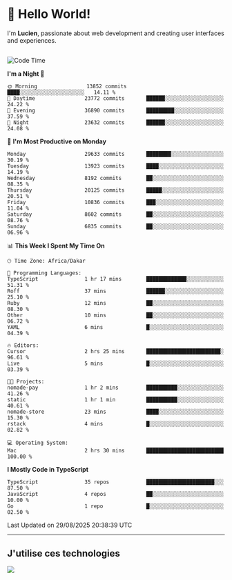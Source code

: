 # 👋 Hello World!

I'm **Lucien**, passionate about web development and creating user interfaces and experiences.

##

<!--START_SECTION:waka-->
![Code Time](http://img.shields.io/badge/Code%20Time-3%2C636%20hrs%2036%20mins-blue)

**I'm a Night 🦉** 

```text
🌞 Morning                13852 commits       ████░░░░░░░░░░░░░░░░░░░░░   14.11 % 
🌆 Daytime                23772 commits       ██████░░░░░░░░░░░░░░░░░░░   24.22 % 
🌃 Evening                36890 commits       █████████░░░░░░░░░░░░░░░░   37.59 % 
🌙 Night                  23632 commits       ██████░░░░░░░░░░░░░░░░░░░   24.08 % 
```
📅 **I'm Most Productive on Monday** 

```text
Monday                   29633 commits       ████████░░░░░░░░░░░░░░░░░   30.19 % 
Tuesday                  13923 commits       ████░░░░░░░░░░░░░░░░░░░░░   14.19 % 
Wednesday                8192 commits        ██░░░░░░░░░░░░░░░░░░░░░░░   08.35 % 
Thursday                 20125 commits       █████░░░░░░░░░░░░░░░░░░░░   20.51 % 
Friday                   10836 commits       ███░░░░░░░░░░░░░░░░░░░░░░   11.04 % 
Saturday                 8602 commits        ██░░░░░░░░░░░░░░░░░░░░░░░   08.76 % 
Sunday                   6835 commits        ██░░░░░░░░░░░░░░░░░░░░░░░   06.96 % 
```


📊 **This Week I Spent My Time On** 

```text
🕑︎ Time Zone: Africa/Dakar

💬 Programming Languages: 
TypeScript               1 hr 17 mins        █████████████░░░░░░░░░░░░   51.31 % 
Roff                     37 mins             ██████░░░░░░░░░░░░░░░░░░░   25.10 % 
Ruby                     12 mins             ██░░░░░░░░░░░░░░░░░░░░░░░   08.30 % 
Other                    10 mins             ██░░░░░░░░░░░░░░░░░░░░░░░   06.72 % 
YAML                     6 mins              █░░░░░░░░░░░░░░░░░░░░░░░░   04.39 % 

🔥 Editors: 
Cursor                   2 hrs 25 mins       ████████████████████████░   96.61 % 
Live                     5 mins              █░░░░░░░░░░░░░░░░░░░░░░░░   03.39 % 

🐱‍💻 Projects: 
nomade-pay               1 hr 2 mins         ██████████░░░░░░░░░░░░░░░   41.26 % 
static                   1 hr 1 min          ██████████░░░░░░░░░░░░░░░   40.61 % 
nomade-store             23 mins             ████░░░░░░░░░░░░░░░░░░░░░   15.30 % 
rstack                   4 mins              █░░░░░░░░░░░░░░░░░░░░░░░░   02.82 % 

💻 Operating System: 
Mac                      2 hrs 30 mins       █████████████████████████   100.00 % 
```

**I Mostly Code in TypeScript** 

```text
TypeScript               35 repos            ██████████████████████░░░   87.50 % 
JavaScript               4 repos             ██░░░░░░░░░░░░░░░░░░░░░░░   10.00 % 
Go                       1 repo              █░░░░░░░░░░░░░░░░░░░░░░░░   02.50 % 
```




 Last Updated on 29/08/2025 20:38:39 UTC
<!--END_SECTION:waka-->
---

## J'utilise ces technologies

<p align="left">
  <a href="https://skillicons.dev">
    <img src="https://skillicons.dev/icons?i=ts,js,go,ruby,css,scss,tailwind,react,vite,nextjs,docker,figma,ableton" />
  </a>
</p>

